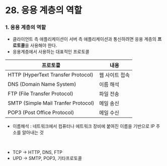 # 28. 응용 계층의 역할

### 1. 응용 계층의 역할
- 클라이언트 측 애플리케이션이 서버 측 애플리케이션과 통신하려면 응용 계층의 **프로토콜**을 사용해야 한다.
- 응용계층에서 사용하는 대표적인 프로토콜

| 프로토콜 | 내용 |
| --- | --- |
| HTTP (HyperText Transfer Protocol)| 웹 사이트 접속 |
| DNS (Domain Name System) | 이름 해석 |
| FTP (File Transfer Protocol) | 파일 전송 |
| SMTP (Simple Mail Tranfer Protocol) | 메일 송신 |
| POP3 (Post Office Protocol) | 메일 수신 |
* 이름해석 : 네트워크에서 컴퓨터나 에트워크 장비에 붙여진 이름을 기반으로 IP 주소를 알아내는 것
</br>

- TCP -> HTTP, DNS, FTP
- UPD -> SMTP, POP3, 기타프로토콜
